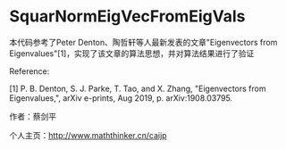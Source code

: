 # SquarNormEigVecFromEigVals
 本代码参考了Peter Denton、陶哲轩等人最新发表的文章"Eigenvectors from Eigenvalues"[1]，实现了该文章的算法思想，并对算法结果进行了验证
 
Reference:

[1] P. B. Denton, S. J. Parke, T. Tao, and X. Zhang, "Eigenvectors from Eigenvalues,", arXiv e-prints, Aug 2019, p. arXiv:1908.03795.

作者：蔡剑平

个人主页：http://www.maththinker.cn/caijp
